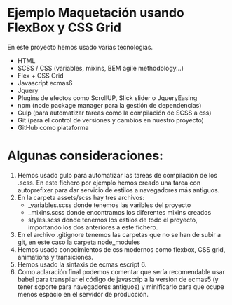 # Ejemplo Maquetación usando FlexBox y CSS Grid

  En este proyecto hemos usado varias tecnologías.  
  - HTML
  - SCSS / CSS (variables, mixins, BEM agile methodology...)
  - Flex + CSS Grid
  - Javascript ecmas6
  - Jquery
  - Plugins de efectos como ScrollUP, Slick slider o JqueryEasing
  - npm (node package manager para la gestión de dependencias)
  - Gulp (para automatizar tareas como la compilación de SCSS a css)
  - Git (para el control de versiones y cambios en nuestro proyecto)
  - GitHub como plataforma
 
# Algunas consideraciones:
  1. Hemos usado gulp para automatizar las tareas de compilación de los .scss. En este fichero por ejemplo hemos creado una tarea con autoprefixer para dar servicio de estilos a navegadores más antiguos.
  2. En la carpeta assets/scss hay tres archivos:
      - _variables.scss donde tenemos las varibles del proyecto
      - _mixins.scss donde encontramos los diferentes mixins creados
      - styles.scss donde tenemos los estilos de todo el proyecto, importando los dos anteriores a este fichero.
  3. En el archivo .gitignore tenemos las carpetas que no se han de subir a git, en este caso la carpeta node_modules
  4. Hemos usado conocimientos de css modernos como flexbox, CSS grid, animations y transiciones.
  5. Hemos usado la sintaxis de ecmas escript 6.
  6. Como aclaración final podemos comentar que sería recomendable usar babel para transpilar el código de javascrip a la version de ecmas5 (y tener soporte para navegadores antiguos) y minificarlo para que ocupe menos espacio en el servidor de producción.